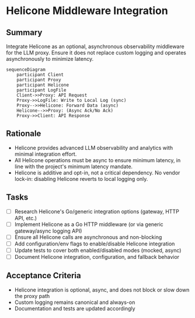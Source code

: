 # Helicone Middleware Integration

## Summary
Integrate Helicone as an optional, asynchronous observability middleware for the LLM proxy. Ensure it does not replace custom logging and operates asynchronously to minimize latency.

```mermaid
sequenceDiagram
    participant Client
    participant Proxy
    participant Helicone
    participant LogFile
    Client->>Proxy: API Request
    Proxy->>LogFile: Write to Local Log (sync)
    Proxy-->>Helicone: Forward Data (async)
    Helicone-->>Proxy: (Async Ack/No Ack)
    Proxy->>Client: API Response
```

## Rationale
- Helicone provides advanced LLM observability and analytics with minimal integration effort.
- All Helicone operations must be async to ensure minimum latency, in line with the project's minimum latency mandate.
- Helicone is additive and opt-in, not a critical dependency. No vendor lock-in: disabling Helicone reverts to local logging only.

## Tasks
- [ ] Research Helicone's Go/generic integration options (gateway, HTTP API, etc.)
- [ ] Implement Helicone as a Go HTTP middleware (or via generic gateway/async logging API)
- [ ] Ensure all Helicone calls are asynchronous and non-blocking
- [ ] Add configuration/env flags to enable/disable Helicone integration
- [ ] Update tests to cover both enabled/disabled modes (mocked, async)
- [ ] Document Helicone integration, configuration, and fallback behavior

## Acceptance Criteria
- Helicone integration is optional, async, and does not block or slow down the proxy path
- Custom logging remains canonical and always-on
- Documentation and tests are updated accordingly 